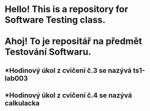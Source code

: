 <h1>Hello! This is a repository for Software Testing class. 
  <br>
  <br>
Ahoj! To je repositář na předmět Testování Softwaru. </h1>
<h2>*Hodinový úkol z cvičení č.3 se nazývá ts1-lab003</h2>
<h2>*Hodinový úkol z cvičení č.4 se nazývá calkulacka</h2>
